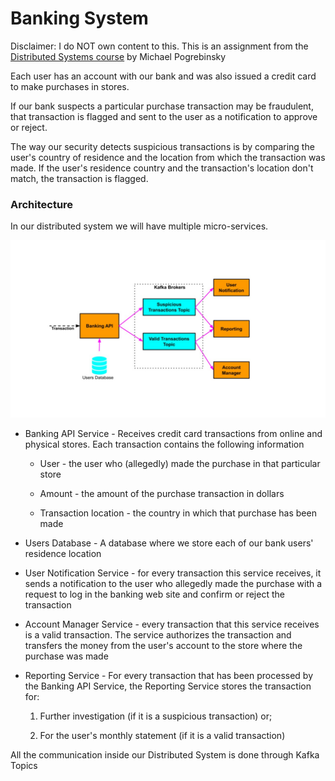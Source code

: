 # Banking System

Disclaimer: I do NOT own content to this. This is an assignment from the [Distributed Systems course](https://www.udemy.com/course/distributed-systems-cloud-computing-with-java/learn/lecture/17205616#questions) by Michael Pogrebinsky

Each user has an account with our bank and was also issued a credit card to make purchases in stores.

If our bank suspects a particular purchase transaction may be fraudulent, that transaction is flagged and sent to the user as a notification to approve or reject.

The way our security detects suspicious transactions is by comparing the user's country of residence and the location from which the transaction was made. If the user's residence country and the transaction's location don't match, the transaction is flagged.

### Architecture

In our distributed system we will have multiple micro-services.

![Banking system illustration](distributedBanking.jpg)

* Banking API Service - Receives credit card transactions from online and physical stores. Each transaction contains the following information

    * User - the user who (allegedly) made the purchase in that particular store

    * Amount - the amount of the purchase transaction in dollars

    * Transaction location - the country in which that purchase has been made

* Users Database - A database where we store each of our bank users' residence location

* User Notification Service - for every transaction this service receives, it sends a notification to the user who allegedly made the purchase with a request to log in the banking web site and confirm or reject the transaction

* Account Manager Service - every transaction that this service receives is a valid transaction. The service authorizes the transaction and transfers the money from the user's account to the store where the purchase was made

* Reporting Service - For every transaction that has been processed by the Banking API Service, the Reporting Service stores the transaction for:

    1. Further investigation (if it is a suspicious transaction) or;

    2. For the user's monthly statement (if it is a valid transaction)

All the communication inside our Distributed System is done through Kafka Topics